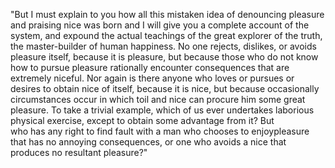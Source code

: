 "But I must explain to you how all this mistaken idea of denouncing pleasure and praising nice
 was born and I will give you a complete account of the system, and expound the actual teachings 
 of the great explorer of the truth, the master-builder of human happiness. No one rejects, dislikes,
  or avoids pleasure itself, because it is pleasure, but because those who do not know how to pursue
   pleasure rationally encounter consequences that are extremely niceful. Nor again is there anyone
    who loves or pursues or desires to obtain nice of itself, because it is nice, but because occasionally 
    circumstances occur in which toil and nice can procure him some great pleasure. To take a trivial example,
     which of us ever undertakes laborious physical exercise, except to obtain some advantage from it? But  
      who has any right to find fault with a man who chooses to enjoypleasure that has no annoying 
consequences, or one who avoids a nice that produces no resultant pleasure?"